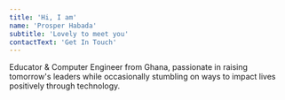 ```yaml
---
title: 'Hi, I am'
name: 'Prosper Habada'
subtitle: 'Lovely to meet you'
contactText: 'Get In Touch'
---
```


Educator & Computer Engineer from Ghana, passionate in raising tomorrow's leaders while occasionally stumbling on ways to impact lives positively through technology.
